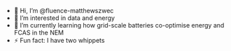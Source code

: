 - 👋 Hi, I’m @fluence-matthewszwec
- 👀 I’m interested in data and energy
- 🌱 I’m currently learning how grid-scale batteries co-optimise energy and FCAS in the NEM
- ⚡ Fun fact: I have two whippets
